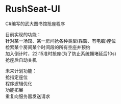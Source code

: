 # RushSeat-UI

C#编写的武大图书馆抢座程序<br>

目前实现的功能：<br>
针对某一场馆、某一房间抢各种类型(靠窗、有电脑)座位<br>
检索某个房间某个时间段的所有空座并预约<br>
加入倒计时，22:15准时抢座(为了防止系统拥堵延后10s)<br>
抢座后自动关机<br>

未来计划功能：<br>
抢指定座位<br>
程序逻辑优化<br>
功能拓展<br>
重复向服务器发送请求<br>
